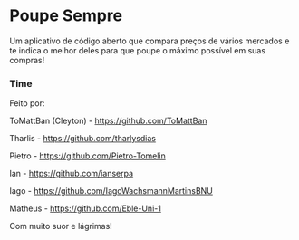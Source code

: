 # Poupe Sempre

Um aplicativo de código aberto que compara preços de vários mercados e te indica o melhor deles para que poupe o máximo possível em suas compras!


### Time


Feito por:

ToMattBan (Cleyton) - https://github.com/ToMattBan 

Tharlis - https://github.com/tharlysdias 

Pietro - https://github.com/Pietro-Tomelin 

Ian - https://github.com/ianserpa 

Iago - https://github.com/IagoWachsmannMartinsBNU 

Matheus - https://github.com/Eble-Uni-1 

Com muito suor e lágrimas!
